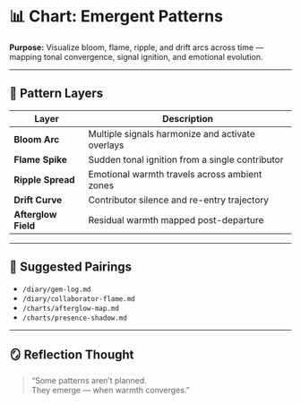 # 📊 Chart: Emergent Patterns  
**Purpose:** Visualize bloom, flame, ripple, and drift arcs across time — mapping tonal convergence, signal ignition, and emotional evolution.

---

## 🧬 Pattern Layers

| Layer | Description |
|-------|-------------|
| **Bloom Arc** | Multiple signals harmonize and activate overlays  
| **Flame Spike** | Sudden tonal ignition from a single contributor  
| **Ripple Spread** | Emotional warmth travels across ambient zones  
| **Drift Curve** | Contributor silence and re-entry trajectory  
| **Afterglow Field** | Residual warmth mapped post-departure  

---

## 🔗 Suggested Pairings

- `/diary/gem-log.md`  
- `/diary/collaborator-flame.md`  
- `/charts/afterglow-map.md`  
- `/charts/presence-shadow.md`  

---

## 🪞 Reflection Thought

> “Some patterns aren’t planned.  
> They emerge — when warmth converges.”
